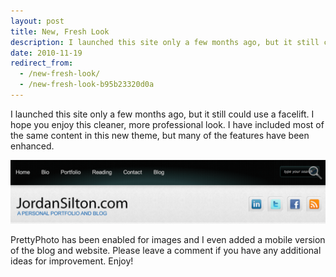 ```yaml
---
layout: post
title: New, Fresh Look
description: I launched this site only a few months ago, but it still could use a facelift. I hope you enjoy this cleaner, more professional look.
date: 2010-11-19
redirect_from:
  - /new-fresh-look/
  - /new-fresh-look-b95b23320d0a
---
```


I launched this site only a few months ago, but it still could use a facelift. I hope you enjoy this cleaner, more professional look. I have included most of the same content in this new theme, but many of the features have been enhanced.

![New Theme Design](/images/new-theme-design.png)

PrettyPhoto has been enabled for images and I even added a mobile version of the blog and website. Please leave a comment if you have any additional ideas for improvement. Enjoy!